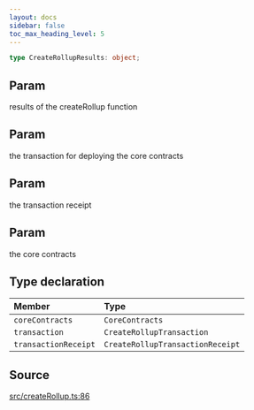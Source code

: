```yaml
---
layout: docs
sidebar: false
toc_max_heading_level: 5
---
```


```ts
type CreateRollupResults: object;
```

## Param

results of the createRollup function

## Param

the transaction for deploying the core contracts

## Param

the transaction receipt

## Param

the core contracts

## Type declaration

| Member               | Type                             |
| :------------------- | :------------------------------- |
| `coreContracts`      | `CoreContracts`                  |
| `transaction`        | `CreateRollupTransaction`        |
| `transactionReceipt` | `CreateRollupTransactionReceipt` |

## Source

[src/createRollup.ts:86](https://github.com/OffchainLabs/arbitrum-orbit-sdk/blob/9d5595a042e42f7d6b9af10a84816c98ea30f330/src/createRollup.ts#L86)

